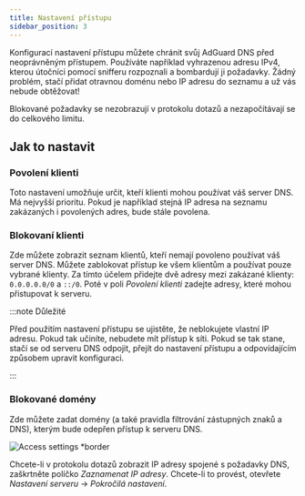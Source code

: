 ```yaml
---
title: Nastavení přístupu
sidebar_position: 3
---
```


Konfigurací nastavení přístupu můžete chránit svůj AdGuard DNS před neoprávněným přístupem. Používáte například vyhrazenou adresu IPv4, kterou útočníci pomocí snifferu rozpoznali a bombardují ji požadavky. Žádný problém, stačí přidat otravnou doménu nebo IP adresu do seznamu a už vás nebude obtěžovat!

Blokované požadavky se nezobrazují v protokolu dotazů a nezapočítávají se do celkového limitu.

## Jak to nastavit

### Povolení klienti

Toto nastavení umožňuje určit, kteří klienti mohou používat váš server DNS. Má nejvyšší prioritu. Pokud je například stejná IP adresa na seznamu zakázaných i povolených adres, bude stále povolena.

### Blokovaní klienti

Zde můžete zobrazit seznam klientů, kteří nemají povoleno používat váš server DNS. Můžete zablokovat přístup ke všem klientům a používat pouze vybrané klienty. Za tímto účelem přidejte dvě adresy mezi zakázané klienty: `0.0.0.0.0/0` a `::/0`. Poté v poli _Povolení klienti_ zadejte adresy, které mohou přistupovat k serveru.

:::note Důležité

Před použitím nastavení přístupu se ujistěte, že neblokujete vlastní IP adresu. Pokud tak učiníte, nebudete mít přístup k síti. Pokud se tak stane, stačí se od serveru DNS odpojit, přejít do nastavení přístupu a odpovídajícím způsobem upravit konfiguraci.

:::

### Blokované domény

Zde můžete zadat domény (a také pravidla filtrování zástupných znaků a DNS), kterým bude odepřen přístup k serveru DNS.

![Access settings \*border](https://cdn.adtidy.org/content/release_notes/dns/v2-5/AS-en.png)

Chcete-li v protokolu dotazů zobrazit IP adresy spojené s požadavky DNS, zaškrtněte políčko _Zaznamenat IP adresy_. Chcete-li to provést, otevřete _Nastavení serveru_ → _Pokročilá nastavení_.
